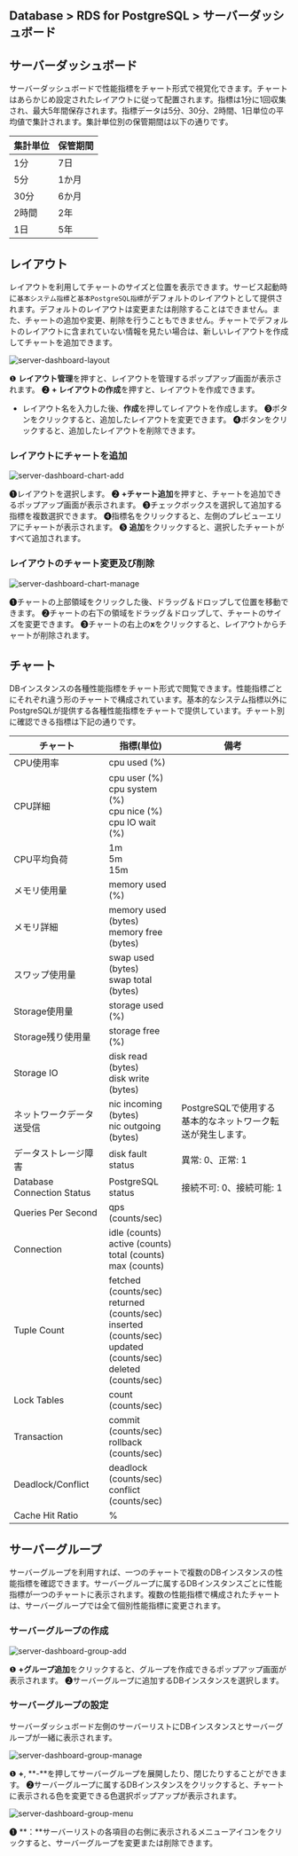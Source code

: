 ## Database > RDS for PostgreSQL > サーバーダッシュボード

## サーバーダッシュボード

サーバーダッシュボードで性能指標をチャート形式で視覚化できます。チャートはあらかじめ設定されたレイアウトに従って配置されます。指標は1分に1回収集され、最大5年間保存されます。指標データは5分、30分、2時間、1日単位の平均値で集計されます。集計単位別の保管期間は以下の通りです。

| 集計単位 | 保管期間 |
|-------|-------|
| 1分  | 7日  |
| 5分  | 1か月 |
| 30分 | 6か月 |
| 2時間 | 2年  |
| 1日  | 5年  |

## レイアウト

レイアウトを利用してチャートのサイズと位置を表示できます。サービス起動時に`基本システム指標`と`基本PostgreSQL指標`がデフォルトのレイアウトとして提供されます。デフォルトのレイアウトは変更または削除することはできません。また、チャートの追加や変更、削除を行うこともできません。チャートでデフォルトのレイアウトに含まれていない情報を見たい場合は、新しいレイアウトを作成してチャートを追加できます。

![server-dashboard-layout](https://static.toastoven.net/prod_rds_postgres/20240611/server-dashboard-layout-ko.png)

❶ **レイアウト管理**を押すと、レイアウトを管理するポップアップ画面が表示されます。
❷ **+ レイアウトの作成**を押すと、レイアウトを作成できます。
- レイアウト名を入力した後、**作成**を押してレイアウトを作成します。
❸ボタンをクリックすると、追加したレイアウトを変更できます。
❹ボタンをクリックすると、追加したレイアウトを削除できます。

### レイアウトにチャートを追加

![server-dashboard-chart-add](https://static.toastoven.net/prod_rds_postgres/20240611/server-dashboard-chart-add-ko.png)

❶レイアウトを選択します。
❷ **+チャート追加**を押すと、チャートを追加できるポップアップ画面が表示されます。
❸チェックボックスを選択して追加する指標を複数選択できます。
❹指標名をクリックすると、左側のプレビューエリアにチャートが表示されます。
❺ **追加**をクリックすると、選択したチャートがすべて追加されます。

### レイアウトのチャート変更及び削除

![server-dashboard-chart-manage](https://static.toastoven.net/prod_rds_postgres/20240611/server-dashboard-chart-manage-ko.png)

❶チャートの上部領域をクリックした後、ドラッグ＆ドロップして位置を移動できます。
❷チャートの右下の領域をドラッグ＆ドロップして、チャートのサイズを変更できます。
❸チャートの右上の**x**をクリックすると、レイアウトからチャートが削除されます。

## チャート

DBインスタンスの各種性能指標をチャート形式で閲覧できます。性能指標ごとにそれぞれ違う形のチャートで構成されています。基本的なシステム指標以外にPostgreSQLが提供する各種性能指標をチャートで提供しています。チャート別に確認できる指標は下記の通りです。

| チャート                       | 指標(単位)                                                                                                                     | 備考                                   |
|----------------------------|----------------------------------------------------------------------------------------------------------------------------|----------------------------------------|
| CPU使用率                  | cpu used (%)                                                                                                               |                                        |
| CPU詳細                   | cpu user (%)<br/>cpu system (%)<br/>cpu nice (%)<br/>cpu IO wait (%)                                                       |                                        |
| CPU平均負荷                | 1m<br/>5m<br/>15m                                                                                                          |                                        |
| メモリ使用量                  | memory used (%)                                                                                                            |                                        |
| メモリ詳細                   | memory used (bytes)<br/>memory free (bytes)                                                                                |                                        |
| スワップ使用量                   | swap used (bytes)<br> swap total (bytes)                                                                                   |                                        |
| Storage使用量              | storage used (%)                                                                                                           |                                        |
| Storage残り使用量           | storage free (%)                                                                                                           |                                        |
| Storage IO                 | disk read (bytes)<br> disk write (bytes)                                                                                   |                                        |
| ネットワークデータ送受信             | nic incoming (bytes)<br> nic outgoing (bytes)                                                                              | PostgreSQLで使用する基本的なネットワーク転送が発生します。 |
| データストレージ障害               | disk fault status                                                                                                          | 異常: 0、正常: 1                          |
| Database Connection Status | PostgreSQL status                                                                                                          | 接続不可: 0、接続可能: 1                     |
| Queries Per Second         | qps (counts/sec)                                                                                                           |                                        |
| Connection                 | idle (counts)<br/>active (counts)<br/>total (counts)<br/>max (counts)                                                      |                                        |
| Tuple Count                | fetched (counts/sec)<br/>returned (counts/sec)<br/>inserted (counts/sec)<br/>updated (counts/sec)<br/>deleted (counts/sec) |                                        |
| Lock Tables                | count (counts/sec)                                                                                                         |                                        |
| Transaction                | commit (counts/sec)<br/>rollback (counts/sec)                                                                              |                                        |
| Deadlock/Conflict          | deadlock (counts/sec)<br/>conflict (counts/sec)                                                                            |                                        |
| Cache Hit Ratio            | %                                                                                                                          |                                        |

## サーバーグループ

サーバーグループを利用すれば、一つのチャートで複数のDBインスタンスの性能指標を確認できます。サーバーグループに属するDBインスタンスごとに性能指標が一つのチャートに表示されます。複数の性能指標で構成されたチャートは、サーバーグループでは全て個別性能指標に変更されます。

### サーバーグループの作成

![server-dashboard-group-add](https://static.toastoven.net/prod_rds_postgres/20240611/server-dashboard-group-add-ko.png)

❶ **+グループ追加**をクリックすると、グループを作成できるポップアップ画面が表示されます。
❷サーバーグループに追加するDBインスタンスを選択します。

### サーバーグループの設定

サーバーダッシュボード左側のサーバーリストにDBインスタンスとサーバーグループが一緒に表示されます。

![server-dashboard-group-manage](https://static.toastoven.net/prod_rds_postgres/20240611/server-dashboard-group-manage-ko.png)

❶ **+**, **-**を押してサーバーグループを展開したり、閉じたりすることができます。
❷サーバーグループに属するDBインスタンスをクリックすると、チャートに表示される色を変更できる色選択ポップアップが表示されます。

![server-dashboard-group-menu](https://static.toastoven.net/prod_rds_postgres/20240611/server-dashboard-group-menu-ko.png)

❶ **：**サーバーリストの各項目の右側に表示されるメニューアイコンをクリックすると、サーバーグループを変更または削除できます。
